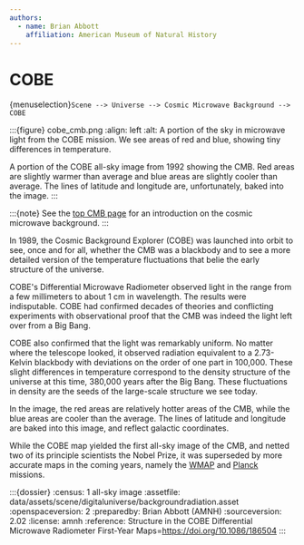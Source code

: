 ```yaml
---
authors:
  - name: Brian Abbott
    affiliation: American Museum of Natural History
---
```



# COBE

{menuselection}`Scene --> Universe --> Cosmic Microwave Background --> COBE`




:::{figure} cobe_cmb.png
:align: left
:alt: A portion of the sky in microwave light from the COBE mission. We see areas of red and blue, showing tiny differences in temperature. 

A portion of the COBE all-sky image from 1992 showing the CMB. Red areas are slightly warmer than average and blue areas are slightly cooler than average. The lines of latitude and longitude are, unfortunately, baked into the image.
:::


:::{note}
See the [top CMB page](../index) for an introduction on the cosmic microwave background.
:::


In 1989, the Cosmic Background Explorer (COBE) was launched into orbit to see, once and for all, whether the CMB was a blackbody and to see a more detailed version of the temperature fluctuations that belie the early structure of the universe. 

COBE's Differential Microwave Radiometer observed light in the range from a few millimeters to about 1 cm in wavelength. The results were indisputable. COBE had confirmed decades of theories and conflicting experiments with observational proof that the CMB was indeed the light left over from a Big Bang.

COBE also confirmed that the light was remarkably uniform. No matter where the telescope looked, it observed radiation equivalent to a 2.73-Kelvin blackbody with deviations on the order of one part in 100,000. These slight differences in temperature correspond to the density structure of the universe at this time, 380,000 years after the Big Bang. These fluctuations in density are the seeds of the large-scale structure we see today.

In the image, the red areas are relatively hotter areas of the CMB, while the blue areas are cooler than the average. The lines of latitude and longitude are baked into this image, and reflect galactic coordinates.

While the COBE map yielded the first all-sky image of the CMB, and netted two of its principle scientists the Nobel Prize, it was superseded by more accurate maps in the coming years, namely the [WMAP](../wmap/index) and [Planck](../planck/index) missions.




:::{dossier}
:census: 1 all-sky image
:assetfile: data/assets/scene/digitaluniverse/backgroundradiation.asset
:openspaceversion: 2
:preparedby: Brian Abbott (AMNH)
:sourceversion: 2.02
:license: amnh
:reference: Structure in the COBE Differential Microwave Radiometer First-Year Maps=https://doi.org/10.1086/186504
:::
